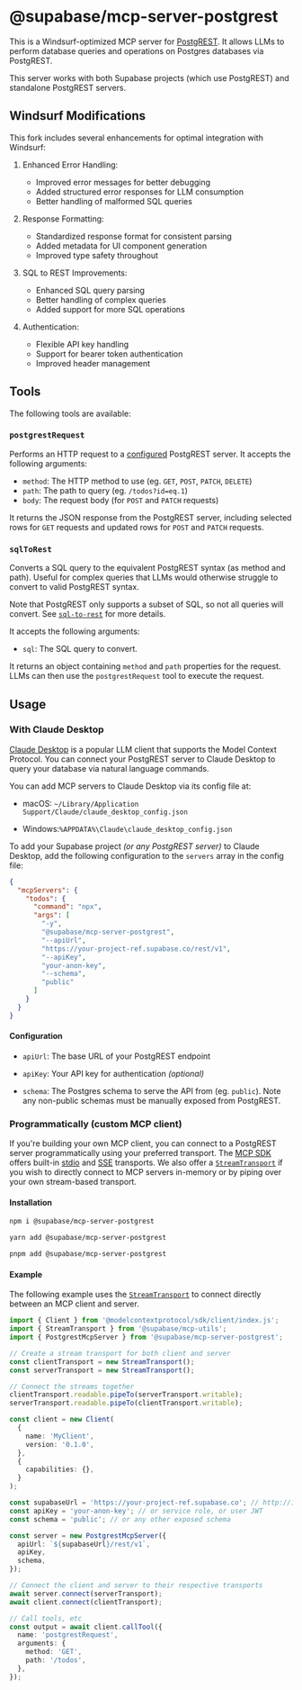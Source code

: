 # @supabase/mcp-server-postgrest

This is a Windsurf-optimized MCP server for [PostgREST](https://postgrest.org). It allows LLMs to perform database queries and operations on Postgres databases via PostgREST.

This server works with both Supabase projects (which use PostgREST) and standalone PostgREST servers.

## Windsurf Modifications

This fork includes several enhancements for optimal integration with Windsurf:

1. Enhanced Error Handling:
   - Improved error messages for better debugging
   - Added structured error responses for LLM consumption
   - Better handling of malformed SQL queries

2. Response Formatting:
   - Standardized response format for consistent parsing
   - Added metadata for UI component generation
   - Improved type safety throughout

3. SQL to REST Improvements:
   - Enhanced SQL query parsing
   - Better handling of complex queries
   - Added support for more SQL operations

4. Authentication:
   - Flexible API key handling
   - Support for bearer token authentication
   - Improved header management

## Tools

The following tools are available:

### `postgrestRequest`

Performs an HTTP request to a [configured](#usage) PostgREST server. It accepts the following arguments:

- `method`: The HTTP method to use (eg. `GET`, `POST`, `PATCH`, `DELETE`)
- `path`: The path to query (eg. `/todos?id=eq.1`)
- `body`: The request body (for `POST` and `PATCH` requests)

It returns the JSON response from the PostgREST server, including selected rows for `GET` requests and updated rows for `POST` and `PATCH` requests.

### `sqlToRest`

Converts a SQL query to the equivalent PostgREST syntax (as method and path). Useful for complex queries that LLMs would otherwise struggle to convert to valid PostgREST syntax.

Note that PostgREST only supports a subset of SQL, so not all queries will convert. See [`sql-to-rest`](https://github.com/supabase-community/sql-to-rest) for more details.

It accepts the following arguments:

- `sql`: The SQL query to convert.

It returns an object containing `method` and `path` properties for the request. LLMs can then use the `postgrestRequest` tool to execute the request.

## Usage

### With Claude Desktop

[Claude Desktop](https://claude.ai/download) is a popular LLM client that supports the Model Context Protocol. You can connect your PostgREST server to Claude Desktop to query your database via natural language commands.

You can add MCP servers to Claude Desktop via its config file at:

- macOS: `~/Library/Application Support/Claude/claude_desktop_config.json`

- Windows:`%APPDATA%\Claude\claude_desktop_config.json`

To add your Supabase project _(or any PostgREST server)_ to Claude Desktop, add the following configuration to the `servers` array in the config file:

```json
{
  "mcpServers": {
    "todos": {
      "command": "npx",
      "args": [
        "-y",
        "@supabase/mcp-server-postgrest",
        "--apiUrl",
        "https://your-project-ref.supabase.co/rest/v1",
        "--apiKey",
        "your-anon-key",
        "--schema",
        "public"
      ]
    }
  }
}
```

#### Configuration

- `apiUrl`: The base URL of your PostgREST endpoint

- `apiKey`: Your API key for authentication _(optional)_

- `schema`: The Postgres schema to serve the API from (eg. `public`). Note any non-public schemas must be manually exposed from PostgREST.

### Programmatically (custom MCP client)

If you're building your own MCP client, you can connect to a PostgREST server programmatically using your preferred transport. The [MCP SDK](https://github.com/modelcontextprotocol/typescript-sdk) offers built-in [stdio](https://modelcontextprotocol.io/docs/concepts/transports#standard-input-output-stdio) and [SSE](https://modelcontextprotocol.io/docs/concepts/transports#server-sent-events-sse) transports. We also offer a [`StreamTransport`](../mcp-utils#streamtransport) if you wish to directly connect to MCP servers in-memory or by piping over your own stream-based transport.

#### Installation

```bash
npm i @supabase/mcp-server-postgrest
```

```bash
yarn add @supabase/mcp-server-postgrest
```

```bash
pnpm add @supabase/mcp-server-postgrest
```

#### Example

The following example uses the [`StreamTransport`](../mcp-utils#streamtransport) to connect directly between an MCP client and server.

```ts
import { Client } from '@modelcontextprotocol/sdk/client/index.js';
import { StreamTransport } from '@supabase/mcp-utils';
import { PostgrestMcpServer } from '@supabase/mcp-server-postgrest';

// Create a stream transport for both client and server
const clientTransport = new StreamTransport();
const serverTransport = new StreamTransport();

// Connect the streams together
clientTransport.readable.pipeTo(serverTransport.writable);
serverTransport.readable.pipeTo(clientTransport.writable);

const client = new Client(
  {
    name: 'MyClient',
    version: '0.1.0',
  },
  {
    capabilities: {},
  }
);

const supabaseUrl = 'https://your-project-ref.supabase.co'; // http://127.0.0.1:54321 for local
const apiKey = 'your-anon-key'; // or service role, or user JWT
const schema = 'public'; // or any other exposed schema

const server = new PostgrestMcpServer({
  apiUrl: `${supabaseUrl}/rest/v1`,
  apiKey,
  schema,
});

// Connect the client and server to their respective transports
await server.connect(serverTransport);
await client.connect(clientTransport);

// Call tools, etc
const output = await client.callTool({
  name: 'postgrestRequest',
  arguments: {
    method: 'GET',
    path: '/todos',
  },
});
```
